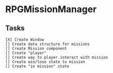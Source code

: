 # RPGMissionManager

## Tasks

    [X] Create Window
    [] Create data structure for missions
    [] Create Mission component
    [] Create "player"
    [] Create way to player interact with mission
    [] Create win/lose state to mission
    [] Create "in mission" state
